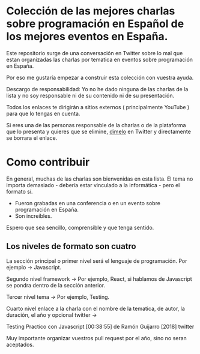 # Colección de las mejores charlas sobre programación en Español de los mejores eventos en España.

Este repositorio surge de una conversación en Twitter sobre lo mal que estan organizadas las charlas por tematica en eventos sobre programación en España.

Por eso me gustaría empezar a construir esta colección con vuestra ayuda.

Descargo de responsabilidad: Yo no he dado ninguna de las charlas de la lista y no soy responsable ni de su contenido ni de su presentación. 

Todos los enlaces te dirigirán a sitios externos ( principalmente YouTube ) para que lo tengas en cuenta. 

Si eres una de las personas responsable de la charlas o de la plataforma que lo presenta y quieres que se elimine, [dimelo](https://twitter.com/galiciandevelop) en Twitter y directamente se borrara el enlace.

# Como contribuir

En general, muchas de las charlas son bienvenidas en esta lista. El tema no importa demasiado - debería estar vinculado a la informática - pero el formato sí.

- Fueron grabadas en una conferencia o en un evento sobre programación en España. 
- Son increibles.

Espero que sea sencillo, comprensible y que tenga sentido.

## Los niveles de formato son cuatro 

La sección principal o primer nivel será el lenguaje de programación. Por ejemplo -> Javascript.

Segundo nivel framework -> Por ejemplo, React, si hablamos de Javascript se pondra dentro de la sección anterior.

Tercer nivel tema -> Por ejemplo, Testing.

Cuarto nivel enlace a la charla con el nombre de la tematica, de autor, la duración, el año y opcional twitter ->

Testing Practico con Javascript [00:38:55] de Ramón Guijarro [2018] twitter

Muy importante organizar vuestros pull request por el año, sino no seran aceptados.
